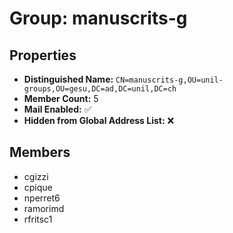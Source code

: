# Group: manuscrits-g

## Properties

- **Distinguished Name:** `CN=manuscrits-g,OU=unil-groups,OU=gesu,DC=ad,DC=unil,DC=ch`
- **Member Count:** 5
- **Mail Enabled:** ✅
- **Hidden from Global Address List:** ❌

## Members

- cgizzi
- cpique
- nperret6
- ramorimd
- rfritsc1
